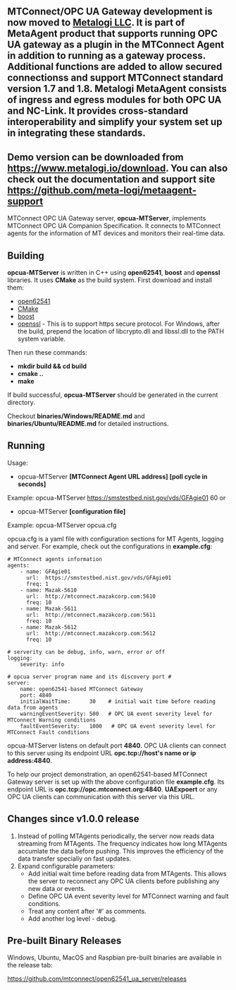 MTConnect/OPC UA Gateway development is now moved to [Metalogi LLC](https://www.metalogi.io). It is part of MetaAgent product that supports running OPC UA gateway as a plugin in the MTConnect Agent in addition to running as a gateway process. Additional functions are added to allow secured connectionss and support MTConnect standard version 1.7 and 1.8. Metalogi MetaAgent consists of ingress and egress modules for both OPC UA and NC-Link. It provides cross-standard interoperability and simplify your system set up in integrating these standards.
-----
Demo version can be downloaded from https://www.metalogi.io/download. You can also check out the documentation and support site https://github.com/meta-logi/metaagent-support
----

MTConnect OPC UA Gateway server, **opcua-MTServer**, implements MTConnect OPC UA Companion Specification. It connects to MTConnect agents for the information of MT devices and monitors their real-time data.

Building
-------

**opcua-MTServer** is written in C++ using **open62541**, **boost** and **openssl** libraries. It uses **CMake** as the build system. First download and install them:

- [open62541](https://open62541.org/)
- [CMake](https://cmake.org)
- [boost](https://www.boost.org)
- [openssl](https://www.openssl.org) - This is to support https secure protocol. For Windows, after the build, prepend the location of libcrypto.dll and libssl.dll to the PATH system variable.

Then run these commands:

- **mkdir build && cd build**
- **cmake ..**
- **make**

If build successful, **opcua-MTServer** should be generated in the current directory.

Checkout **binaries/Windows/README.md** and **binaries/Ubuntu/README.md** for detailed instructions.

Running
-------

Usage:

- opcua-MTServer **[MTConnect Agent URL address] [poll cycle in seconds]**
  
Example:  opcua-MTServer https://smstestbed.nist.gov/vds/GFAgie01 60
or

- opcua-MTServer **[configuration file]**

Example:  opcua-MTServer opcua.cfg

opcua.cfg is a yaml file with configuration sections for MT Agents, logging and server. For example, check out the configurations in **example.cfg**:

```
# MTConnect agents information
agents:
    - name: GFAgie01
      url:  https://smstestbed.nist.gov/vds/GFAgie01
      freq: 1
    - name: Mazak-5610
      url:  http://mtconnect.mazakcorp.com:5610
      freq: 10
    - name: Mazak-5611
      url:  http://mtconnect.mazakcorp.com:5611
      freq: 10
    - name: Mazak-5612
      url:  http://mtconnect.mazakcorp.com:5612
      freq: 10

# serverity can be debug, info, warn, error or off
logging:
    severity: info

# opcua server program name and its discovery port #
server: 
    name: open62541-based MTConnect Gateway
    port: 4840
    initialWaitTime:      30    # initial wait time before reading data from agents
    warningEventSeverity: 500   # OPC UA event severity level for MTConnect Warning conditions
    faultEventSeverity:   1000   # OPC UA event severity level for MTConnect Fault conditions 

```

opcua-MTServer listens on default port **4840**. OPC UA clients can connect to this server using its endpoint URL **opc.tcp://host's name or ip address:4840**. 

To help our project demonstration, an open62541-based MTConnect Gateway server is set up with the above configuration file **example.cfg**. Its endpoint URL is **opc.tcp://opc.mtconnect.org:4840**. **UAExpoert** or any OPC UA clients can communication with this server via this URL.

Changes since v1.0.0 release
-------

1. Instead of polling MTAgents periodically, the server now reads data streaming from MTAgents. The frequency indicates how long MTAgents accumlate the data before pushing. This improves the efficiency of the data transfer specially on fast updates.
2. Expand configurable parameters:
	- Add initial wait time before reading data from MTAgents. This allows the server to reconnect any OPC UA clients before publishing any new data or events.
	- Define OPC UA event severity level for MTConnect warning and fault conditions.
	- Treat any content after '#' as comments.
	- Add another log level - debug.

Pre-built Binary Releases 
-------

Windows, Ubuntu, MacOS and Raspbian pre-built binaries are available in the release tab:

https://github.com/mtconnect/open62541_ua_server/releases

